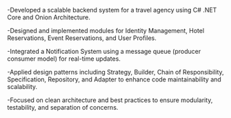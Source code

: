 -Developed a scalable backend system for a travel agency using C# 
.NET Core and Onion Architecture. 

-Designed and implemented modules for Identity Management, Hotel 
Reservations, Event Reservations, and User Profiles. 

-Integrated a Notification System using a message queue (producer
consumer model) for real-time updates. 

-Applied design patterns including Strategy, Builder, Chain of 
Responsibility, Specification, Repository, and Adapter to enhance code 
maintainability and scalability. 

-Focused on clean architecture and best practices to ensure modularity, 
testability, and separation of concerns. 
